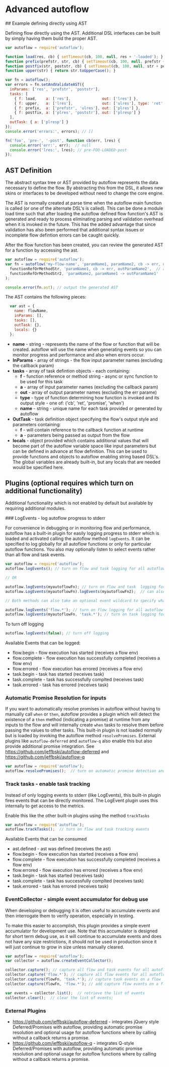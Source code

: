 # Advanced autoflow

<A Name="directAST"/>
## Example defining directly using AST

Defining flow directly using the AST. Additional DSL interfaces can be built by simply having them build the proper AST.


```javascript
var autoflow = require('autoflow');

function load(res, cb) { setTimeout(cb, 100, null, res + '-loaded'); }
function prefix(prefstr, str, cb) { setTimeout(cb, 100, null, prefstr + str); }
function postfix(str, poststr, cb) { setTimeout(cb, 100, null, str + poststr); }
function upper(str) { return str.toUpperCase(); }

var fn = autoflow();
var errors = fn.setAndValidateAST({
  inParams: ['res', 'prefstr', 'poststr'],
  tasks: [
    { f: load,    a: ['res'],              out: ['lres'] },
    { f: upper,   a: ['lres'],             out: ['ulres'], type: 'ret'  },
    { f: prefix,  a: ['prefstr', 'ulres'], out: ['plres'] },
    { f: postfix, a: ['plres', 'poststr'], out: ['plresp'] }
  ],
  outTask: { a: ['plresp'] }
});
console.error('errors:', errors); // []

fn('foo', 'pre-', '-post', function cb(err, lres) {
  console.error('err:', err);  // null
  console.error('lres:', lres); // pre-FOO-LOADED-post
});
```


## AST Definition

The abstract syntax tree or AST provided by autoflow represents the data necessary to define the flow. By abstracting this from the DSL, it allows new skins or interfaces to be developed without need to change the core engine.

The AST is normally created at parse time when the autoflow main function is called (or one of the alternate DSL's is called). This can be done a module load time such that after loading the autoflow defined flow function's AST is generated and ready to process eliminating parsing and validation overhead when it is invoked in the future. This has the added advantage that since validation has also been performed that additional syntax issues or incomplete flow defintion errors can be caught quickly.

After the flow function has been created, you can review the generated AST for a function by accessing the ast.

```javascript
var autoflow = require('autoflow');
var fn = autoflow('my-flow-name', 'paramName1, paramName2, cb -> err, outParamName1, outParamName2',
  functionRefOrMethodStr, 'paramName1, cb -> err, outParamName2',  // async cb task
  functionRefOrMethodStr2, 'paramName2, paramName1 -> outParamName1'   // sync task
);

console.error(fn.ast); // output the generated AST
```

The AST contains the following pieces:

```javascript
  var ast = {
    name: flowName,
    inParams: [],
    tasks: [],
    outTask: {},
    locals: {}
  };
```
 - **name** - string - represents the name of the flow or function that will be created. autoflow will use the name when generating events so you can monitor progress and performance and also when errors occur.
 - **InParams** - array of strings - the flow input parameter names (excluding the callback param)
 - **tasks** - array of task defintion objects - each containing:
   - **f** - function reference or method string - async or sync function to be used for this task
   - **a** - array of input parameter names (excluding the callback param)
   - **out** - array of output parameter names (excluding the err parame)
   - **type** - type of function determining how function is invoked and its output style - one of: ('cb', 'ret', 'promise', 'when')
   - **name** - string - unique name for each task provided or generated by autoflow
 - **OutTask** - task definition object specifying the flow's output style and parameters containing:
   - **f** - will contain reference to the callback function at runtime
   - **a** - parameters being passed as output from the flow
 - **locals** - object provided which contains additional values that will become part of the autoflow variable space like input parameters but can be defined in advance at flow definition. This can be used to provide functions and objects to autoflow enabling string based DSL's. The global variables are already built-in, but any locals that are needed would be specified here.


## Plugins (optional requires which turn on additional functionality)

Additional functionality which is not enabled by default but available by requiring additional modules.


<a name="LogEvents"/>
### LogEvents - log autoflow progress to stderr

For convenience in debugging or in monitoring flow and performance, autoflow has a built-in plugin for easily logging progress to stderr which is loaded and activated calling the autoflow method `logEvents`. It can be specified to log globally for all autoflow functions or only for particular autoflow functions. You also may optionally listen to select events rather than all flow and task events.

```Javascript
var autoflow = require('autoflow');
autoflow.logEvents(); // turn on flow and task logging for all autoflow functions

// OR

autoflow.logEvents(myautoflowFn); // turn on flow and task  logging for a specific function, repeat as needed
autoflow.LogEvents(myautoflowFn).logEvents(myautoflowFn2);  // can also chain

// Both methods can also take an optional event wildcard to specify what you want to listen to

autoflow.logEvents('flow.*'); // turn on flow logging for all autoflow functions
autoflow.logEvents(myautoflowFn, 'task.*'); // turn on task logging for myautoflowFn
```

To turn off logging

```javascript
autoflow.logEvents(false); // turn off logging
```



Available Events that can be logged:

 - flow.begin - flow execution has started (receives a flow env)
 - flow.complete - flow execution has successfully completed (receives a flow env)
 - flow.errored - flow execution has errored (receives a flow env)
 - task.begin - task has started (receives task)
 - task.complete - task has successfully complted (receives task)
 - task.errored - task has errored (receives task)

### Automatic Promise Resolution for inputs

If you want to automatically resolve promises in autoflow without having to manually call `when` or `then`, autoflow provides a plugin which will detect the existence of a `then` method (indicating a promise) at runtime from any inputs to the flow and will internally create `when` tasks to resolve them before passing the values to other tasks. This built-in plugin is not loaded normally but is loaded by invoking the autoflow method `resolvePromises`. External plugins like `autoflow-deferred` and `autoflow-q` also enable this but also provide additional promise integration. See https://github.com/jeffbski/autoflow-deferred and https://github.com/jeffbski/autoflow-q

```Javascript
var autoflow = require('autoflow');
autoflow.resolvePromises();  // turn on automatic promise detection and resolution
```

### Track tasks - enable task tracking

Instead of only logging events to stderr (like LogEvents), this built-in plugin fires events that can be directly monitored. The LogEvent plugin uses this internally to get access to the metrics.

Enable this like the other built-in plugins using the method `trackTasks`

```javascript
var autoflow = require('autoflow');
autoflow.trackTasks();  // turn on flow and task tracking events
```

Available Events that can be consumed

 - ast.defined - ast was defined (receives the ast)
 - flow.begin - flow execution has started (receives a flow env)
 - flow.complete - flow execution has successfully completed (receives a flow env)
 - flow.errored - flow execution has errored (receives a flow env)
 - task.begin - task has started (receives task)
 - task.complete - task has successfully complted (receives task)
 - task.errored - task has errored (receives task)


### EventCollector - simple event accumulator for debug use

When developing or debugging it is often useful to accumulate events and then interrogate them to verify operation, especially in testing.

To make this easier to accomplish, this plugin provides a simple event accumulator for development use. Note that this accumulator is designed for short term debug use, as it will continue to accumulate events and does not have any size restrictions, it should not be used in production since it will just continue to grow in size unless manually cleared.

```javascript
var autoflow = require('autoflow');
var collector = autoflow.createEventCollector();

collector.capture(); // capture all flow and task events for all autoflow flows
collector.capture('flow.*'); // capture all flow events for all autoflow flows
collector.capture(flowFn, 'task.*'); // capture task events on a flow
collector.capture(flowFn, 'flow.*'); // add capture flow events on a flow

var events = collector.list();  // retrieve the list of events
collector.clear();  // clear the list of events;
```

### External Plugins

 - https://github.com/jeffbski/autoflow-deferred - integrates jQuery style Deferred/Promises with autoflow, providing automatic promise resolution and optional usage for autoflow functions where by calling without a callback returns a promise.
 - https://github.com/jeffbski/autoflow-q - integrates Q-style Deferred/Promises with autoflow, providing automatic promise resolution and optional usage for autoflow functions where by calling without a callback returns a promise.
